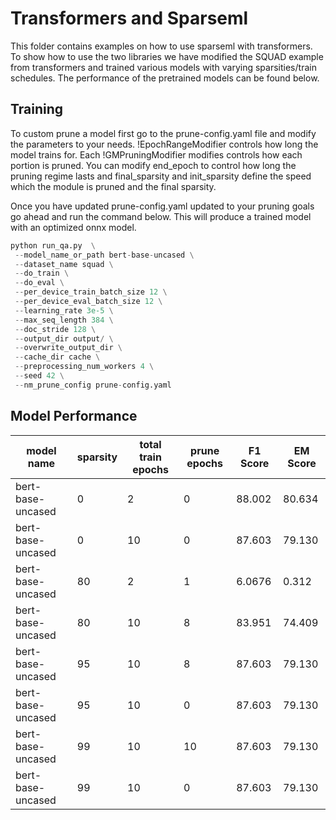 # Transformers and Sparseml
This folder contains examples on how to use sparseml with transformers. To show how to use the two libraries we have modified the SQUAD example from transformers and trained various models with varying sparsities/train schedules. The performance of the pretrained models can be found below.

## Training
To custom prune a model first go to the prune-config.yaml file and modify the parameters to your needs. !EpochRangeModifier controls how long the model trains for. Each !GMPruningModifier modifies controls how each portion is pruned. You can modify end_epoch to control how long the pruning regime lasts and final_sparsity and init_sparsity define the speed which the module is pruned and the final sparsity. 

Once you have updated prune-config.yaml updated to your pruning goals go ahead and run the command below. This will produce a trained model with an optimized onnx model. 
```python
python run_qa.py  \
 --model_name_or_path bert-base-uncased \
 --dataset_name squad \
 --do_train \
 --do_eval \
 --per_device_train_batch_size 12 \
 --per_device_eval_batch_size 12 \
 --learning_rate 3e-5 \
 --max_seq_length 384 \
 --doc_stride 128 \
 --output_dir output/ \
 --overwrite_output_dir \
 --cache_dir cache \
 --preprocessing_num_workers 4 \
 --seed 42 \
 --nm_prune_config prune-config.yaml 
```

## Model Performance

| model name        	| sparsity 	| total train epochs 	| prune epochs 	| F1 Score 	| EM Score  	|
|-------------------	|----------	|--------------------	|--------------	|----------	|-----------	|
| bert-base-uncased 	|0        	|2                  	|0            	|88.002     |80.634         |
| bert-base-uncased 	|0        	|10                 	|0            	|87.603     |79.130         |
| bert-base-uncased 	|80       	|2                   	|1            	|6.0676    	|0.312        	|
| bert-base-uncased 	|80       	|10                  	|8          	|83.951     |74.409         |
| bert-base-uncased 	|95       	|10                  	|8           	|87.603    	|79.130         |
| bert-base-uncased 	|95       	|10                 	|0            	|87.603  	|79.130         |
| bert-base-uncased 	|99         |10                   	|10             |87.603     |79.130         |
| bert-base-uncased 	|99         |10                    	|0             	|87.603    	|79.130       	|

